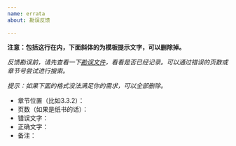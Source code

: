 ```yaml
---
name: errata
about: 勘误反馈

---
```


**注意：包括这行在内，下面斜体的为模板提示文字，可以删除掉。**

*反馈勘误前，请先查看一下[勘误文件](https://github.com/greyli/helloflask/blob/master/errata/errata.md)，看看是否已经记录。可以通过错误的页数或章节号尝试进行搜索。*

*提示：如果下面的格式没法满足你的需求，可以全部删除。*

* 章节位置（比如3.3.2）：
* 页数（如果是纸书的话）：
* 错误文字：
* 正确文字：
* 备注：
